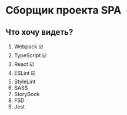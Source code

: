 # Сборщик проекта SPA
## Что хочу видеть?
1. Webpack ☑️
2. TypeScript ☑️
3. React ☑️
4. ESLint ☑️
5. StyleLint
6. SASS
7. StoryBook
8. FSD
9. Jest
